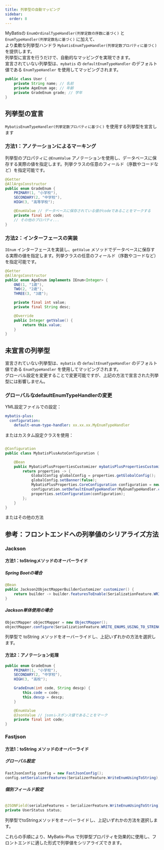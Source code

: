 ```yaml
---
title: 列挙型の自動マッピング
sidebar:
  order: 8
---
```


MyBatisの `EnumOrdinalTypeHandler(列挙定数の序数に基づく)` と `EnumTypeHandler(列挙定数名に基づく)` に加えて、  
より柔軟な列挙型ハンドラ `MybatisEnumTypeHandler(列挙定数プロパティに基づく)` を提供します。  
列挙型に宣言を行うだけで、自動的なマッピングを実現できます。  
宣言されていない列挙型は、`mybatis` の `defaultEnumTypeHandler` のデフォルト値である `EnumTypeHandler` を使用してマッピングされます。

```java
public class User {
    private String name; // 名前
    private AgeEnum age; // 年齢
    private GradeEnum grade; // 学年
}
```

## 列挙型の宣言

`MybatisEnumTypeHandler(列挙定数プロパティに基づく)` を使用する列挙型を宣言します

### 方法1：アノテーションによるマーキング

列挙型のプロパティに `@EnumValue` アノテーションを使用し、データベースに保存する実際の値を指定します。列挙クラスの任意のフィールド（序数やコードなど）を指定可能です。

```java
@Getter
@AllArgsConstructor
public enum GradeEnum {
    PRIMARY(1, "小学校"),
    SECONDARY(2, "中学校"), 
    HIGH(3, "高等学校");

    @EnumValue // データベースに保存されている値がcodeであることをマークする
    private final int code;
    // その他のプロパティ...
}
```

### 方法2：インターフェースの実装

`IEnum` インターフェースを実装し、`getValue` メソッドでデータベースに保存する実際の値を指定します。列挙クラスの任意のフィールド（序数やコードなど）を指定可能です。

```java
@Getter
@AllArgsConstructor
public enum AgeEnum implements IEnum<Integer> {
    ONE(1, "1歳"),
    TWO(2, "2歳"),
    THREE(3, "3歳");

    private final int value;
    private final String desc;

    @Override
    public Integer getValue() {
        return this.value;
    }
}
```

## 未宣言の列挙型

宣言されていない列挙型は、`mybatis` の `defaultEnumTypeHandler` のデフォルト値である `EnumTypeHandler` を使用してマッピングされます。  
グローバル設定を変更することで変更可能ですが、上記の方法で宣言された列挙型には影響しません。

### グローバルなdefaultEnumTypeHandlerの変更

YML設定ファイルでの設定：

```yml
mybatis-plus:
  configuration:
    default-enum-type-handler: xx.xx.xx.MyEnumTypeHandler
```

またはカスタム設定クラスを使用：

```java

@Configuration
public class MybatisPlusAutoConfiguration {

    @Bean
    public MybatisPlusPropertiesCustomizer mybatisPlusPropertiesCustomizer() {
        return properties -> {
            GlobalConfig globalConfig = properties.getGlobalConfig();
            globalConfig.setBanner(false);
            MybatisPlusProperties.CoreConfiguration configuration = new MybatisPlusProperties.CoreConfiguration();
            configuration.setDefaultEnumTypeHandler(MyEnumTypeHandler.class);
            properties.setConfiguration(configuration);
        };
    }
}
```

またはその他の方法

## 参考：フロントエンドへの列挙値のシリアライズ方法

### Jackson

#### 方法1：toStringメソッドのオーバーライド

##### Spring Bootの場合

```java
@Bean
public Jackson2ObjectMapperBuilderCustomizer customizer() {
    return builder -> builder.featuresToEnable(SerializationFeature.WRITE_ENUMS_USING_TO_STRING);
}
```

##### Jackson単体使用の場合

```java
ObjectMapper objectMapper = new ObjectMapper();
objectMapper.configure(SerializationFeature.WRITE_ENUMS_USING_TO_STRING, true);
```

列挙型で toString メソッドをオーバーライドし、上記いずれかの方法を選択します。

#### 方法2：アノテーション処理

```java
public enum GradeEnum {
    PRIMARY(1, "小学校"),
    SECONDARY(2, "中学校"),
    HIGH(3, "高校");

    GradeEnum(int code, String descp) {
        this.code = code;
        this.descp = descp;
    }

    @EnumValue
    @JsonValue // jsonレスポンス値であることをマーク
    private final int code;
}
```

### Fastjson

#### 方法1：toString メソッドのオーバーライド

##### グローバル設定

```java
FastJsonConfig config = new FastJsonConfig();
config.setSerializerFeatures(SerializerFeature.WriteEnumUsingToString);
```

##### 個別フィールド設定

```java

@JSONField(serialzeFeatures = SerializerFeature.WriteEnumUsingToString)
private UserStatus status;
```

列挙型でtoStringメソッドをオーバーライドし、上記いずれかの方法を選択します。

これらの手順により、MyBatis-Plus で列挙型プロパティを効果的に使用し、フロントエンドに適した形式で列挙値をシリアライズできます。
